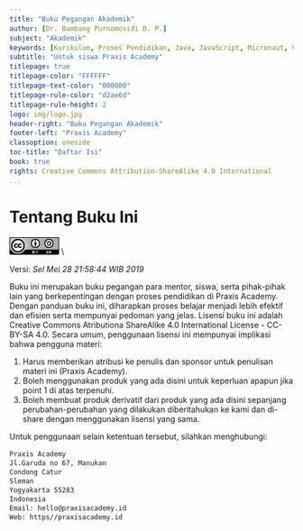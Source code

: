 ```yaml
---
title: "Buku Pegangan Akademik"
author: [Dr. Bambang Purnomosidi D. P.]
subject: "Akademik"
keywords: [Kurikulum, Proses Pendidikan, Java, JavaScript, Micronaut, Vue.js]
subtitle: "Untuk siswa Praxis Academy"
titlepage: true
titlepage-color: "FFFFFF"
titlepage-text-color: "000000"
titlepage-rule-color: "d2ae6d"
titlepage-rule-height: 2
logo: img/logo.jpg
header-right: "Buku Pegangan Akademik"
footer-left: "Praxis Academy"
classoption: oneside
toc-title: "Daftar Isi"
book: true
rights: Creative Commons Attribution-ShareAlike 4.0 International
...
```


# Tentang Buku Ini

![CC-BY-SA 4.0 International](img/cc-by-sa.png) \

Versi: _Sel Mei 28 21:58:44 WIB 2019_

Buku ini merupakan buku pegangan para mentor, siswa, serta pihak-pihak lain yang berkepentingan
dengan proses pendidikan di Praxis Academy. Dengan panduan buku ini, diharapkan proses belajar
menjadi lebih efektif dan efisien serta mempunyai pedoman yang jelas. Lisensi buku ini adalah
Creative Commons Atributiona ShareAlike 4.0 International License - CC-BY-SA 4.0. Secara umum,
penggunaan lisensi ini mempunyai implikasi bahwa pengguna materi:

1.  Harus memberikan atribusi ke penulis dan sponsor untuk penulisan materi ini (Praxis Academy).
2.  Boleh menggunakan produk yang ada disini untuk keperluan apapun jika point 1 di atas terpenuhi.
3.  Boleh membuat produk derivatif dari produk yang ada disini sepanjang perubahan-perubahan yang dilakukan diberitahukan ke kami dan di-share dengan menggunakan lisensi yang sama.

Untuk penggunaan selain ketentuan tersebut, silahkan menghubungi:

```
Praxis Academy
Jl.Garuda no 67, Manukan 
Condong Catur
Sleman 
Yogyakarta 55283
Indonesia
Email: hello@praxisacademy.id
Web: https//praxisacademy.id
```
